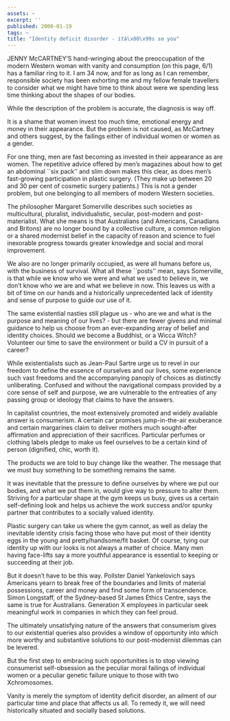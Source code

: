 ```yaml
---
assets: ~
excerpt: ''
published: 2000-01-19
tags: ~
title: "Identity deficit disorder - itâ\x80\x99s so you"
---
```

JENNY McCARTNEY’S hand-wringing about the preoccupation of the modern
Western woman with vanity and consumption (on this page, 6/1) has a
familiar ring to it. I am 34 now, and for as long as I can remember,
responsible society has been exhorting me and my fellow female
travellers to consider what we might have time to think about were we
spending less time thinking about the shapes of our bodies.

While the description of the problem is accurate, the diagnosis is way
off.

It is a shame that women invest too much time, emotional energy and
money in their appearance. But the problem is not caused, as McCartney
and others suggest, by the failings either of individual women or women
as a gender.

For one thing, men are fast becoming as invested in their appearance as
are women. The repetitive advice offered by men’s magazines about how to
get an abdominal \`\`six pack’’ and slim down makes this clear, as does
men’s fast-growing participation in plastic surgery. (They make up
between 20 and 30 per cent of cosmetic surgery patients.) This is not a
gender problem, but one belonging to all members of modern Western
societies.

The philosopher Margaret Somerville describes such societies as
multicultural, pluralist, individualistic, secular, post-modern and
post-materialist. What she means is that Australians (and Americans,
Canadians and Britons) are no longer bound by a collective culture, a
common religion or a shared modernist belief in the capacity of reason
and science to fuel inexorable progress towards greater knowledge and
social and moral improvement.

We also are no longer primarily occupied, as were all humans before us,
with the business of survival. What all these \`\`posts’’ mean, says
Somerville, is that while we know who we were and what we used to
believe in, we don’t know who we are and what we believe in now. This
leaves us with a bit of time on our hands and a historically
unprecedented lack of identity and sense of purpose to guide our use of
it.

The same existential nasties still plague us - who are we and what is
the purpose and meaning of our lives? - but there are fewer givens and
minimal guidance to help us choose from an ever-expanding array of
belief and identity choices. Should we become a Buddhist, or a Wicca
Witch? Volunteer our time to save the environment or build a CV in
pursuit of a career?

While existentialists such as Jean-Paul Sartre urge us to revel in our
freedom to define the essence of ourselves and our lives, some
experience such vast freedoms and the accompanying panoply of choices as
distinctly unliberating. Confused and without the navigational compass
provided by a core sense of self and purpose, we are vulnerable to the
entreaties of any passing group or ideology that claims to have the
answers.

In capitalist countries, the most extensively promoted and widely
available answer is consumerism. A certain car promises jump-in-the-air
exuberance and certain margarines claim to deliver mothers much
sought-after affirmation and appreciation of their sacrifices.
Particular perfumes or clothing labels pledge to make us feel ourselves
to be a certain kind of person (dignified, chic, worth it).

The products we are told to buy change like the weather. The message
that we must buy something to be something remains the same.

It was inevitable that the pressure to define ourselves by where we put
our bodies, and what we put them in, would give way to pressure to alter
them. Striving for a particular shape at the gym keeps us busy, gives us
a certain self-defining look and helps us achieve the work success
and/or spunky partner that contributes to a socially valued identity.

Plastic surgery can take us where the gym cannot, as well as delay the
inevitable identity crisis facing those who have put most of their
identity eggs in the young and pretty/handsome/fit basket. Of course,
tying our identity up with our looks is not always a matter of choice.
Many men having face-lifts say a more youthful appearance is essential
to keeping or succeeding at their job.

But it doesn’t have to be this way. Pollster Daniel Yankelovich says
Americans yearn to break free of the boundaries and limits of material
possessions, career and money and find some form of transcendence. Simon
Longstaff, of the Sydney-based St James Ethics Centre, says the same is
true for Australians. Generation X employees in particular seek
meaningful work in companies in which they can feel proud.

The ultimately unsatisfying nature of the answers that consumerism gives
to our existential queries also provides a window of opportunity into
which more worthy and substantive solutions to our post-modernist
dilemmas can be levered.

But the first step to embracing such opportunities is to stop viewing
consumerist self-obsession as the peculiar moral failings of individual
women or a peculiar genetic failure unique to those with two
Xchromosomes.

Vanity is merely the symptom of identity deficit disorder, an ailment of
our particular time and place that affects us all. To remedy it, we will
need historically situated and socially based solutions.